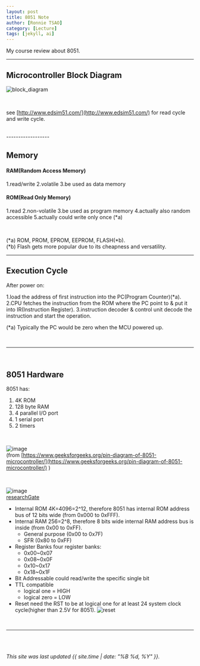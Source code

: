 ```yaml
---
layout: post
title: 8051 Note
author: [Ronnie TSAO]
category: [Lecture]
tags: [jekyll, ai]
---
```


My course review about 8051.

---
## Microcontroller Block Diagram
![block_diagram](https://github.com/GrDray/GrDray.github.io/assets/100845064/4ee0db71-307f-4549-ae22-81e87bda4abb)

<br>

see [http://www.edsim51.com/](http://www.edsim51.com/) for read cycle and write cycle. <br>

<br>
------------------

## Memory

#### RAM(Random Access Memory)
1.read/write
2.volatile
3.be used as data memory

#### ROM(Read Only Memory)
1.read
2.non-volatile
3.be used as program memory
4.actually also random accessible
5.actually could write only once (*a)

<br>

(*a) ROM, PROM, EPROM, EEPROM, FLASH(*b). <br>
(*b) Flash gets more popular due to its cheapness and versatility. <br>

-----------------------

## Execution Cycle
After power on:

1.load the address of first instruction into the PC(Program Counter)(*a).
2.CPU fetches the instruction from the ROM where the PC point to & put it into IR(Instruction Register).
3.instruction decoder & control unit decode the instruction and start the operation.

(*a) Typically the PC would be zero when the MCU powered up.

<br>

--------------

<br>

## 8051 Hardware
8051 has:
1. 4K ROM
2. 128 byte RAM
3. 4 parallel I/O port
4. 1 serial port
5. 2 timers

<br>

![image](https://github.com/GrDray/GrDray.github.io/assets/100845064/4a35059a-6c55-4b82-afde-65b5f84ce587)<br>
(from [https://www.geeksforgeeks.org/pin-diagram-of-8051-microcontroller/](https://www.geeksforgeeks.org/pin-diagram-of-8051-microcontroller/) )

<br>

![image](https://github.com/GrDray/GrDray.github.io/assets/100845064/7ab3e986-dc25-498f-9440-296768ea336c)<br>
[researchGate](https://www.researchgate.net/figure/8051-RAM-Memory-Map-213-Ports-The-original-8051-had-four-eight-pin-general-purpose_fig2_291196461)

* Internal ROM
  4K=4096=2^12, therefore 8051 has internal ROM address bus of 12 bits wide (from 0x000 to 0xFFF).
* Internal RAM
  256=2^8, therefore 8 bits wide internal RAM address bus is inside (from 0x00 to 0xFF).
  * General purpose (0x00 to 0x7F)
  * SFR (0x80 to 0xFF)
* Register Banks
  four register banks:
  * 0x00~0x07
  * 0x08~0x0F
  * 0x10~0x17
  * 0x18~0x1F
* Bit Addressable
  could read/write the specific single bit
* TTL compatible
  * logical one = HIGH
  * logical zero = LOW
* Reset
  need the RST to be at logical one for at least 24 system clock cycle(higher than 2.5V for 8051).
  ![reset](https://github.com/GrDray/GrDray.github.io/assets/100845064/711f0ca8-b1e3-46cb-9048-482d38dc5775)



<br>



------------


<br />
<br />

*This site was last updated {{ site.time | date: "%B %d, %Y" }}.*

